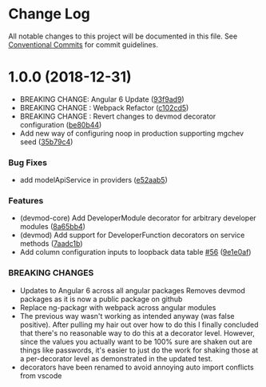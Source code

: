 # Change Log

All notable changes to this project will be documented in this file.
See [Conventional Commits](https://conventionalcommits.org) for commit guidelines.

# 1.0.0 (2018-12-31)


* BREAKING CHANGE: Angular 6 Update ([93f9ad9](https://gitlab.nextfaze.com/nextfaze/npm-modules/commit/93f9ad9))
* BREAKING CHANGE : Webpack Refactor ([c102cd5](https://gitlab.nextfaze.com/nextfaze/npm-modules/commit/c102cd5))
* BREAKING CHANGE : Revert changes to devmod decorator configuration ([be80b44](https://gitlab.nextfaze.com/nextfaze/npm-modules/commit/be80b44))
* Add new way of configuring noop in production supporting mgchev seed ([35b79c4](https://gitlab.nextfaze.com/nextfaze/npm-modules/commit/35b79c4))


### Bug Fixes

* add modelApiService in providers ([e52aab5](https://gitlab.nextfaze.com/nextfaze/npm-modules/commit/e52aab5))


### Features

* (devmod-core) Add DeveloperModule decorator for arbitrary developer modules ([8a65bb4](https://gitlab.nextfaze.com/nextfaze/npm-modules/commit/8a65bb4))
* (devmod) Add support for DeveloperFunction decorators on service methods ([7aadc1b](https://gitlab.nextfaze.com/nextfaze/npm-modules/commit/7aadc1b))
* Add column configuration inputs to loopback data table [#56](https://gitlab.nextfaze.com/nextfaze/npm-modules/issues/56) ([9e1e0af](https://gitlab.nextfaze.com/nextfaze/npm-modules/commit/9e1e0af))


### BREAKING CHANGES

* Updates to Angular 6 across all angular packages
Removes devmod packages as it is now a public package on github
* Replace ng-packagr with webpack across angular modules
* The previous way wasn't working as intended anyway
(was false positive). After pulling my hair out over how to do this
I finally concluded that there's no reasonable way to do this at a
decorator level. However, since the values you actually want to
be 100% sure are shaken out are things like passwords, it's easier
to just do the work for shaking those at a per-decorator level as
demonstrated in the updated test.
* decorators have been renamed to avoid annoying auto
import conflicts from vscode
